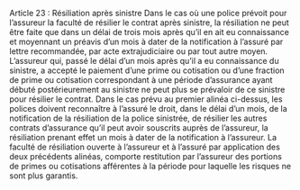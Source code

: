 Article 23 : Résiliation après sinistre
Dans le cas où une police prévoit pour l’assureur la faculté de résilier le contrat après sinistre, la résiliation ne peut être faite que dans un délai de trois mois après qu’il en ait eu connaissance et moyennant un préavis d’un mois à dater de la notification à l’assuré par lettre recommandée, par acte extrajudiciaire ou par tout autre moyen. L’assureur qui, passé le délai d’un mois après qu’il a eu connaissance du sinistre, a accepté le paiement d’une prime ou cotisation ou d’une fraction de prime ou cotisation correspondant à une période d’assurance ayant débuté postérieurement au sinistre ne peut plus se prévaloir de ce sinistre pour résilier le contrat.
Dans le cas prévu au premier alinéa ci-dessus, les polices doivent reconnaître à l’assuré le droit, dans le délai d’un mois, de la notification de la résiliation de la police sinistrée, de résilier les autres contrats d’assurance qu’il peut avoir souscrits auprès de l’assureur, la résiliation prenant effet un mois à dater de la notification à l’assureur.
La faculté de résiliation ouverte à l’assureur et à l’assuré par application des deux précédents alinéas, comporte restitution par l’assureur des portions de primes ou cotisations afférentes à la période pour laquelle les risques ne sont plus garantis.